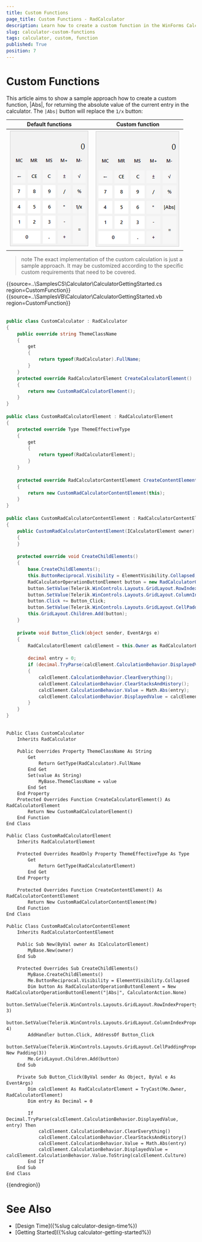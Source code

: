 ```yaml
---
title: Custom Functions
page_title: Custom Functions - RadCalculator
description: Learn how to create a custom function in the WinForms Calculator control.    
slug: calculator-custom-functions
tags: calculator, custom, function
published: True
position: 7 
---
```


# Custom Functions

This article aims to show a sample approach how to create a custom function, |Abs|, for returning the absolute value of the current entry in the calculator. The `|Abs|` button will replace the `1/x` button:

|Default functions|Custom function|
|----|----|
|![calculator-custom-functions 001](images/calculator-custom-functions001.png)|![calculator-custom-functions 002](images/calculator-custom-functions002.png)|
 
>note The exact implementation of the custom calculation is just a sample approach. It may be customized according to the specific custom requirements that need to be covered.

{{source=..\SamplesCS\Calculator\CalculatorGettingStarted.cs region=CustomFunction}} 
{{source=..\SamplesVB\Calculator\CalculatorGettingStarted.vb region=CustomFunction}} 

````C#

public class CustomCalculator : RadCalculator
{
    public override string ThemeClassName
    {
        get
        {
            return typeof(RadCalculator).FullName;
        }
    }
    protected override RadCalculatorElement CreateCalculatorElement()
    {
        return new CustomRadCalculatorElement();
    }
}

public class CustomRadCalculatorElement : RadCalculatorElement
{
    protected override Type ThemeEffectiveType
    {
        get
        {
            return typeof(RadCalculatorElement);
        }
    }

    protected override RadCalculatorContentElement CreateContentElement()
    {
        return new CustomRadCalculatorContentElement(this);
    }
}

public class CustomRadCalculatorContentElement : RadCalculatorContentElement
{
    public CustomRadCalculatorContentElement(ICalculatorElement owner) : base(owner)
    {
    }

    protected override void CreateChildElements()
    {
        base.CreateChildElements();
        this.ButtonReciprocal.Visibility = ElementVisibility.Collapsed;
        RadCalculatorOperationButtonElement button = new RadCalculatorOperationButtonElement("|Abs|", CalculatorAction.None);
        button.SetValue(Telerik.WinControls.Layouts.GridLayout.RowIndexProperty, 3);
        button.SetValue(Telerik.WinControls.Layouts.GridLayout.ColumnIndexProperty, 4);
        button.Click += Button_Click;
        button.SetValue(Telerik.WinControls.Layouts.GridLayout.CellPaddingProperty, new Padding(3));
        this.GridLayout.Children.Add(button);
    }

    private void Button_Click(object sender, EventArgs e)
    {
        RadCalculatorElement calcElement = this.Owner as RadCalculatorElement;

        decimal entry = 0;
        if (decimal.TryParse(calcElement.CalculationBehavior.DisplayedValue, out entry))
        {
            calcElement.CalculationBehavior.ClearEverything();
            calcElement.CalculationBehavior.ClearStacksAndHistory();
            calcElement.CalculationBehavior.Value = Math.Abs(entry);
            calcElement.CalculationBehavior.DisplayedValue = calcElement.CalculationBehavior.Value.ToString(calcElement.Culture);
        }
    }
}


````
````VB.NET

Public Class CustomCalculator
    Inherits RadCalculator

    Public Overrides Property ThemeClassName As String
        Get
            Return GetType(RadCalculator).FullName
        End Get
        Set(value As String)
            MyBase.ThemeClassName = value
        End Set
    End Property
    Protected Overrides Function CreateCalculatorElement() As RadCalculatorElement
        Return New CustomRadCalculatorElement()
    End Function
End Class

Public Class CustomRadCalculatorElement
    Inherits RadCalculatorElement

    Protected Overrides ReadOnly Property ThemeEffectiveType As Type
        Get
            Return GetType(RadCalculatorElement)
        End Get
    End Property

    Protected Overrides Function CreateContentElement() As RadCalculatorContentElement
        Return New CustomRadCalculatorContentElement(Me)
    End Function
End Class

Public Class CustomRadCalculatorContentElement
    Inherits RadCalculatorContentElement

    Public Sub New(ByVal owner As ICalculatorElement)
        MyBase.New(owner)
    End Sub

    Protected Overrides Sub CreateChildElements()
        MyBase.CreateChildElements()
        Me.ButtonReciprocal.Visibility = ElementVisibility.Collapsed
        Dim button As RadCalculatorOperationButtonElement = New RadCalculatorOperationButtonElement("|Abs|", CalculatorAction.None)
        button.SetValue(Telerik.WinControls.Layouts.GridLayout.RowIndexProperty, 3)
        button.SetValue(Telerik.WinControls.Layouts.GridLayout.ColumnIndexProperty, 4)
        AddHandler button.Click, AddressOf Button_Click
        button.SetValue(Telerik.WinControls.Layouts.GridLayout.CellPaddingProperty, New Padding(3))
        Me.GridLayout.Children.Add(button)
    End Sub

    Private Sub Button_Click(ByVal sender As Object, ByVal e As EventArgs)
        Dim calcElement As RadCalculatorElement = TryCast(Me.Owner, RadCalculatorElement)
        Dim entry As Decimal = 0

        If Decimal.TryParse(calcElement.CalculationBehavior.DisplayedValue, entry) Then
            calcElement.CalculationBehavior.ClearEverything()
            calcElement.CalculationBehavior.ClearStacksAndHistory()
            calcElement.CalculationBehavior.Value = Math.Abs(entry)
            calcElement.CalculationBehavior.DisplayedValue = calcElement.CalculationBehavior.Value.ToString(calcElement.Culture)
        End If
    End Sub
End Class

````

{{endregion}}


# See Also
	
* [Design Time]({%slug calculator-design-time%})	
* [Getting Started]({%slug calculator-getting-started%})	




